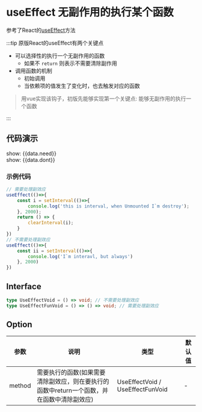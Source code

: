# useEffect 无副作用的执行某个函数
参考了React的[useEffect](https://zh-hans.reactjs.org/docs/hooks-effect.html)方法 

:::tip
原版React的useEffect有两个关键点
- 可以选择性的执行一个无副作用的函数
  - 如果不 ```return``` 则表示不需要清除副作用
- 调用函数的机制
  - 初始调用
  - 当依赖项的值发生了变化时，也去触发对应的函数
> 用vue实现该钩子，初版先能够实现第一个关键点: 能够无副作用的执行一个函数

:::

## 代码演示

<div>
    <div>
        <div>show: {{data.need}}</div>
        <div>show: {{data.dont}}</div>
    </div>
</div>

<script setup lang="ts">
import { useEffect } from "@lib";
import { isClient } from '@lib/../src/utils';
import { reactive } from 'vue';
const data = reactive({
    need: 1,
    dont: 1
})
if (isClient) {
    // 需要处理副效应
    useEffect(()=>{
        const i = setInterval(()=>{
            console.log('this is interval, when Unmounted I`m destroy');
            data.need += 1;
        }, 2000);
        return () => {
            clearInterval(i);
        }
    })
    // 不需要处理副效应
    useEffect(()=>{
        const ii = setInterval(()=>{
            console.log('I`m interavl, but always')
            data.dont += 1;
        }, 2000)
    })
}
</script>

### 示例代码
```ts
// 需要处理副效应
useEffect(()=>{
    const i = setInterval(()=>{
        console.log('this is interval, when Unmounted I`m destroy');
    }, 2000);
    return () => {
        clearInterval(i);
    }
})
// 不需要处理副效应
useEffect(()=>{
    const ii = setInterval(()=>{
        console.log('I`m interavl, but always')
    }, 2000)
})
```

## Interface
```ts
type UseEffectVoid = () => void; // 不需要处理副效应
type UseEffectFunVoid = () => () => void; // 需要处理副效应
```

## Option
| 参数       | 说明                 | 类型         | 默认值  |
|------------|------------|------------|------------|
| method     | 需要执行的函数(如果需要清除副效应，则在要执行的函数中return一个函数，并在函数中清除副效应) | UseEffectVoid / UseEffectFunVoid | - |